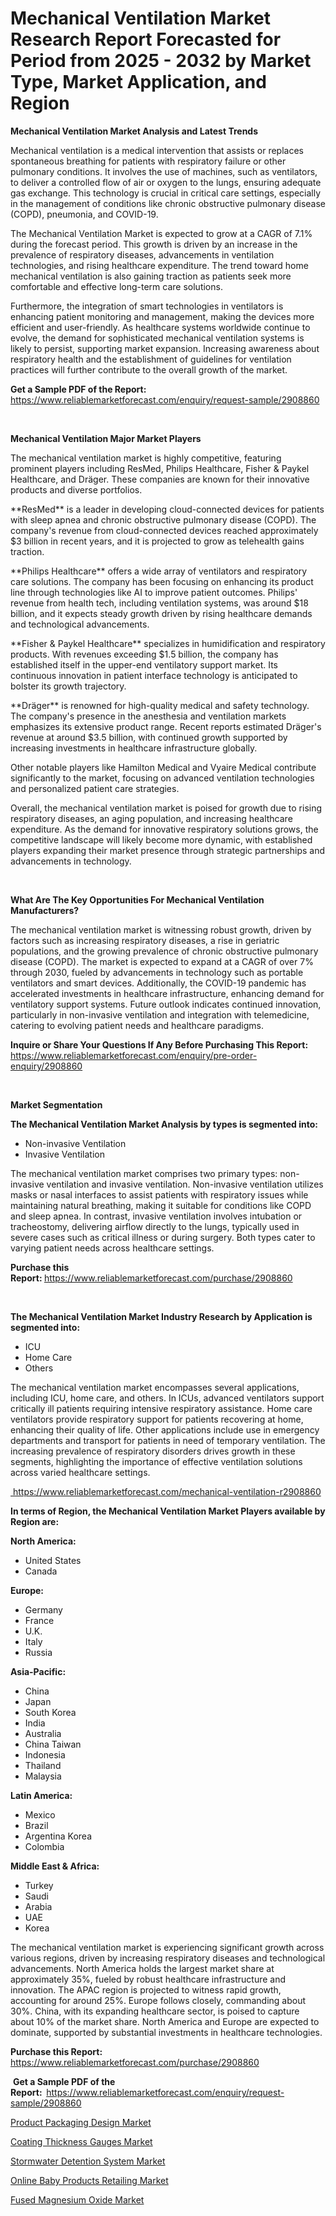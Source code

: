 <p><h1>Mechanical Ventilation Market Research Report Forecasted for Period from 2025 -  2032 by Market Type, Market Application, and Region</h1></p><p><strong>Mechanical Ventilation Market Analysis and Latest Trends</strong></p>
<p><p>Mechanical ventilation is a medical intervention that assists or replaces spontaneous breathing for patients with respiratory failure or other pulmonary conditions. It involves the use of machines, such as ventilators, to deliver a controlled flow of air or oxygen to the lungs, ensuring adequate gas exchange. This technology is crucial in critical care settings, especially in the management of conditions like chronic obstructive pulmonary disease (COPD), pneumonia, and COVID-19.</p><p>The Mechanical Ventilation Market is expected to grow at a CAGR of 7.1% during the forecast period. This growth is driven by an increase in the prevalence of respiratory diseases, advancements in ventilation technologies, and rising healthcare expenditure. The trend toward home mechanical ventilation is also gaining traction as patients seek more comfortable and effective long-term care solutions.</p><p>Furthermore, the integration of smart technologies in ventilators is enhancing patient monitoring and management, making the devices more efficient and user-friendly. As healthcare systems worldwide continue to evolve, the demand for sophisticated mechanical ventilation systems is likely to persist, supporting market expansion. Increasing awareness about respiratory health and the establishment of guidelines for ventilation practices will further contribute to the overall growth of the market.</p></p>
<p><strong>Get a Sample PDF of the Report:&nbsp;</strong> <a href="https://www.reliablemarketforecast.com/enquiry/request-sample/2908860?utm_campaign=1893&utm_medium=2&utm_source=Github&utm_content=ia&utm_term=12032025&utm_id=mechanical-ventilation">https://www.reliablemarketforecast.com/enquiry/request-sample/2908860</a></p>
<p>&nbsp;</p>
<p><strong>Mechanical Ventilation Major Market Players</strong></p>
<p><p>The mechanical ventilation market is highly competitive, featuring prominent players including ResMed, Philips Healthcare, Fisher & Paykel Healthcare, and Dräger. These companies are known for their innovative products and diverse portfolios.</p><p>**ResMed** is a leader in developing cloud-connected devices for patients with sleep apnea and chronic obstructive pulmonary disease (COPD). The company's revenue from cloud-connected devices reached approximately $3 billion in recent years, and it is projected to grow as telehealth gains traction.</p><p>**Philips Healthcare** offers a wide array of ventilators and respiratory care solutions. The company has been focusing on enhancing its product line through technologies like AI to improve patient outcomes. Philips' revenue from health tech, including ventilation systems, was around $18 billion, and it expects steady growth driven by rising healthcare demands and technological advancements.</p><p>**Fisher & Paykel Healthcare** specializes in humidification and respiratory products. With revenues exceeding $1.5 billion, the company has established itself in the upper-end ventilatory support market. Its continuous innovation in patient interface technology is anticipated to bolster its growth trajectory.</p><p>**Dräger** is renowned for high-quality medical and safety technology. The company's presence in the anesthesia and ventilation markets emphasizes its extensive product range. Recent reports estimated Dräger's revenue at around $3.5 billion, with continued growth supported by increasing investments in healthcare infrastructure globally.</p><p>Other notable players like Hamilton Medical and Vyaire Medical contribute significantly to the market, focusing on advanced ventilation technologies and personalized patient care strategies.</p><p>Overall, the mechanical ventilation market is poised for growth due to rising respiratory diseases, an aging population, and increasing healthcare expenditure. As the demand for innovative respiratory solutions grows, the competitive landscape will likely become more dynamic, with established players expanding their market presence through strategic partnerships and advancements in technology.</p></p>
<p>&nbsp;</p>
<p><strong>What Are The Key Opportunities For Mechanical Ventilation Manufacturers?</strong></p>
<p><p>The mechanical ventilation market is witnessing robust growth, driven by factors such as increasing respiratory diseases, a rise in geriatric populations, and the growing prevalence of chronic obstructive pulmonary disease (COPD). The market is expected to expand at a CAGR of over 7% through 2030, fueled by advancements in technology such as portable ventilators and smart devices. Additionally, the COVID-19 pandemic has accelerated investments in healthcare infrastructure, enhancing demand for ventilatory support systems. Future outlook indicates continued innovation, particularly in non-invasive ventilation and integration with telemedicine, catering to evolving patient needs and healthcare paradigms.</p></p>
<p><strong>Inquire or Share Your Questions If Any Before Purchasing This Report:</strong> <a href="https://www.reliablemarketforecast.com/enquiry/pre-order-enquiry/2908860?utm_campaign=1893&utm_medium=2&utm_source=Github&utm_content=ia&utm_term=12032025&utm_id=mechanical-ventilation">https://www.reliablemarketforecast.com/enquiry/pre-order-enquiry/2908860</a></p>
<p>&nbsp;</p>
<p><strong>Market Segmentation</strong></p>
<p><strong>The Mechanical Ventilation Market Analysis by types is segmented into:</strong></p>
<p><ul><li>Non-invasive Ventilation</li><li>Invasive Ventilation</li></ul></p>
<p><p>The mechanical ventilation market comprises two primary types: non-invasive ventilation and invasive ventilation. Non-invasive ventilation utilizes masks or nasal interfaces to assist patients with respiratory issues while maintaining natural breathing, making it suitable for conditions like COPD and sleep apnea. In contrast, invasive ventilation involves intubation or tracheostomy, delivering airflow directly to the lungs, typically used in severe cases such as critical illness or during surgery. Both types cater to varying patient needs across healthcare settings.</p></p>
<p><strong>Purchase this Report:&nbsp;</strong><a href="https://www.reliablemarketforecast.com/purchase/2908860?utm_campaign=1893&utm_medium=2&utm_source=Github&utm_content=ia&utm_term=12032025&utm_id=mechanical-ventilation">https://www.reliablemarketforecast.com/purchase/2908860</a></p>
<p>&nbsp;</p>
<p><strong>The Mechanical Ventilation Market Industry Research by Application is segmented into:</strong></p>
<p><ul><li>ICU</li><li>Home Care</li><li>Others</li></ul></p>
<p><p>The mechanical ventilation market encompasses several applications, including ICU, home care, and others. In ICUs, advanced ventilators support critically ill patients requiring intensive respiratory assistance. Home care ventilators provide respiratory support for patients recovering at home, enhancing their quality of life. Other applications include use in emergency departments and transport for patients in need of temporary ventilation. The increasing prevalence of respiratory disorders drives growth in these segments, highlighting the importance of effective ventilation solutions across varied healthcare settings.</p></p>
<p><a href="https://www.reliablemarketforecast.com/mechanical-ventilation-r2908860?utm_campaign=1893&utm_medium=2&utm_source=Github&utm_content=ia&utm_term=12032025&utm_id=mechanical-ventilation">&nbsp;https://www.reliablemarketforecast.com/mechanical-ventilation-r2908860</a></p>
<p><strong>In terms of Region, the Mechanical Ventilation Market Players available by Region are:</strong></p>
<p>
    <p> <strong> North America: </strong>
        <ul>
            <li>United States</li>
            <li>Canada</li>
        </ul>
        </p> 
    <p> <strong> Europe: </strong>
        <ul>
            <li>Germany</li>
            <li>France</li>
            <li>U.K.</li>
            <li>Italy</li>
            <li>Russia</li>
        </ul>
        </p> 
    <p> <strong> Asia-Pacific: </strong>
        <ul>
            <li>China</li>
            <li>Japan</li>
            <li>South Korea</li>
            <li>India</li>
            <li>Australia</li>
            <li>China Taiwan</li>
            <li>Indonesia</li>
            <li>Thailand</li>
            <li>Malaysia</li>
        </ul>
        </p> 
    <p> <strong> Latin America: </strong>
        <ul>
            <li>Mexico</li>
            <li>Brazil</li>
            <li>Argentina Korea</li>
            <li>Colombia</li>
        </ul>
        </p> 
    <p> <strong> Middle East & Africa: </strong>
        <ul>
            <li>Turkey</li>
            <li>Saudi</li>
            <li>Arabia</li>
            <li>UAE</li>
            <li>Korea</li>
        </ul>
    </p>
    </p>
<p><p>The mechanical ventilation market is experiencing significant growth across various regions, driven by increasing respiratory diseases and technological advancements. North America holds the largest market share at approximately 35%, fueled by robust healthcare infrastructure and innovation. The APAC region is projected to witness rapid growth, accounting for around 25%. Europe follows closely, commanding about 30%. China, with its expanding healthcare sector, is poised to capture about 10% of the market share. North America and Europe are expected to dominate, supported by substantial investments in healthcare technologies.</p></p>
<p><strong>Purchase this Report: </strong><a href="https://www.reliablemarketforecast.com/purchase/2908860?utm_campaign=1893&utm_medium=2&utm_source=Github&utm_content=ia&utm_term=12032025&utm_id=mechanical-ventilation">https://www.reliablemarketforecast.com/purchase/2908860</a></p>
<p>&nbsp;<strong>Get a Sample PDF of the Report:&nbsp;&nbsp;</strong><a href="https://www.reliablemarketforecast.com/enquiry/request-sample/2908860?utm_campaign=1893&utm_medium=2&utm_source=Github&utm_content=ia&utm_term=12032025&utm_id=mechanical-ventilation">https://www.reliablemarketforecast.com/enquiry/request-sample/2908860</a></p>
<p><strong></strong></p>
<p><p><a href="https://github.com/braisykhwezi/Market-Research-Report-List-1/blob/main/product-packaging-design-market.md?utm_campaign=1893&utm_medium=2&utm_source=Github&utm_content=ia&utm_term=12032025&utm_id=mechanical-ventilation">Product Packaging Design Market</a></p><p><a href="https://github.com/lugnabirue/Market-Research-Report-List-1/blob/main/coating-thickness-gauges-market.md?utm_campaign=1893&utm_medium=2&utm_source=Github&utm_content=ia&utm_term=12032025&utm_id=mechanical-ventilation">Coating Thickness Gauges Market</a></p><p><a href="https://github.com/maseykokosq1/Market-Research-Report-List-1/blob/main/stormwater-detention-system-market.md?utm_campaign=1893&utm_medium=2&utm_source=Github&utm_content=ia&utm_term=12032025&utm_id=mechanical-ventilation">Stormwater Detention System Market</a></p><p><a href="https://github.com/marteionun0/Market-Research-Report-List-1/blob/main/online-baby-products-retailing-market.md?utm_campaign=1893&utm_medium=2&utm_source=Github&utm_content=ia&utm_term=12032025&utm_id=mechanical-ventilation">Online Baby Products Retailing Market</a></p><p><a href="https://github.com/shrebasokib/Market-Research-Report-List-1/blob/main/fused-magnesium-oxide-market.md?utm_campaign=1893&utm_medium=2&utm_source=Github&utm_content=ia&utm_term=12032025&utm_id=mechanical-ventilation">Fused Magnesium Oxide Market</a></p></p>